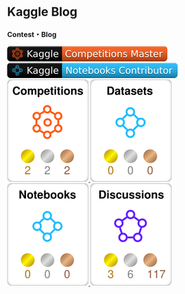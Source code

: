 # Kaggle Blog
### Contest・Blog

<div>
  <a href="https://www.kaggle.com/gentlezdh">
    <img src="./kaggle-badges/CompetitionsRank/plastic-black.svg" alt="KaggleCompetitionRank" />
  </a>
  <a href="https://www.kaggle.com/gentlezdh">
    <img src="./kaggle-badges/NotebooksRank/plastic-black.svg" alt="KaggleNotebooksRank" />
  </a>
  </a>
</div>

<div>
  <a href="https://www.kaggle.com/gentlezdh">
    <img src="./kaggle-plates/Competitions/white.svg" alt="KaggleCompetitionRank" />
  </a>
  <a href="https://www.kaggle.com/gentlezdh">
    <img src="./kaggle-plates/Datasets/white.svg" alt="KaggleDatasetsRank" />
  </a>
  <a href="https://www.kaggle.com/gentlezdh">
    <img src="./kaggle-plates/Notebooks/white.svg" alt="KaggleNotebooksRank" />
  </a>
  <a href="https://www.kaggle.com/gentlezdh">
    <img src="./kaggle-plates/Discussions/white.svg" alt="KaggleDiscussionsRank" />
  </a>
</div>

<br />

